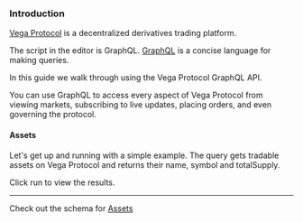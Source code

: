 ### Introduction

<a href="https://vega.xyz/" target="_blank">Vega Protocol</a> is a decentralized derivatives trading platform.

The script in the editor is GraphQL. <a href="https://graphql.org/" target="_blank">GraphQL</a> is a concise language for making queries.

In this guide we walk through using the Vega Protocol GraphQL API. 

You can use GraphQL to access every aspect of Vega Protocol from viewing markets, subscribing to live updates, placing orders, and even governing the protocol.

#### Assets 

Let's get up and running with a simple example. The query gets tradable assets on Vega Protocol and returns their name, symbol and totalSupply. 

Click run to view the results.
___
Check out the schema for <a href="https://docs.fairground.vega.xyz/api/graphql/asset.doc.html" target="_blank">Assets</a>